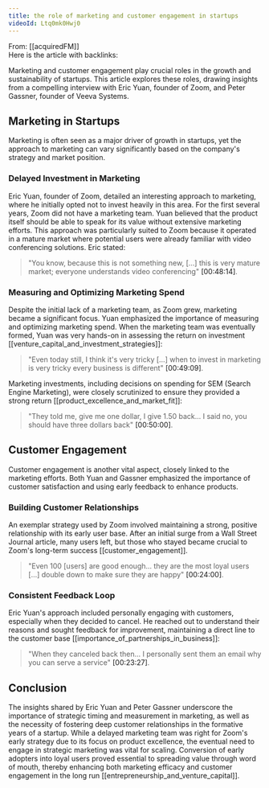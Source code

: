 ```yaml
---
title: the role of marketing and customer engagement in startups
videoId: Ltq0mk0Hwj0
---
```


From: [[acquiredFM]] <br/> 
Here is the article with backlinks:

Marketing and customer engagement play crucial roles in the growth and sustainability of startups. This article explores these roles, drawing insights from a compelling interview with Eric Yuan, founder of Zoom, and Peter Gassner, founder of Veeva Systems.

## Marketing in Startups

Marketing is often seen as a major driver of growth in startups, yet the approach to marketing can vary significantly based on the company's strategy and market position.

### Delayed Investment in Marketing

Eric Yuan, founder of Zoom, detailed an interesting approach to marketing, where he initially opted not to invest heavily in this area. For the first several years, Zoom did not have a marketing team. Yuan believed that the product itself should be able to speak for its value without extensive marketing efforts. This approach was particularly suited to Zoom because it operated in a mature market where potential users were already familiar with video conferencing solutions. Eric stated:

> "You know, because this is not something new, [...] this is very mature market; everyone understands video conferencing" <a class="yt-timestamp" data-t="00:48:14">[00:48:14]</a>.

### Measuring and Optimizing Marketing Spend

Despite the initial lack of a marketing team, as Zoom grew, marketing became a significant focus. Yuan emphasized the importance of measuring and optimizing marketing spend. When the marketing team was eventually formed, Yuan was very hands-on in assessing the return on investment [[venture_capital_and_investment_strategies]]:

> "Even today still, I think it's very tricky [...] when to invest in marketing is very tricky every business is different" <a class="yt-timestamp" data-t="00:49:09">[00:49:09]</a>.  

Marketing investments, including decisions on spending for SEM (Search Engine Marketing), were closely scrutinized to ensure they provided a strong return [[product_excellence_and_market_fit]]:

> "They told me, give me one dollar, I give 1.50 back... I said no, you should have three dollars back" <a class="yt-timestamp" data-t="00:50:00">[00:50:00]</a>.

## Customer Engagement

Customer engagement is another vital aspect, closely linked to the marketing efforts. Both Yuan and Gassner emphasized the importance of customer satisfaction and using early feedback to enhance products.

### Building Customer Relationships

An exemplar strategy used by Zoom involved maintaining a strong, positive relationship with its early user base. After an initial surge from a Wall Street Journal article, many users left, but those who stayed became crucial to Zoom's long-term success [[customer_engagement]].

> "Even 100 [users] are good enough... they are the most loyal users [...] double down to make sure they are happy" <a class="yt-timestamp" data-t="00:24:00">[00:24:00]</a>.  

### Consistent Feedback Loop

Eric Yuan's approach included personally engaging with customers, especially when they decided to cancel. He reached out to understand their reasons and sought feedback for improvement, maintaining a direct line to the customer base [[importance_of_partnerships_in_business]]:

> "When they canceled back then... I personally sent them an email why you can serve a service" <a class="yt-timestamp" data-t="00:23:27">[00:23:27]</a>.

## Conclusion

The insights shared by Eric Yuan and Peter Gassner underscore the importance of strategic timing and measurement in marketing, as well as the necessity of fostering deep customer relationships in the formative years of a startup. While a delayed marketing team was right for Zoom's early strategy due to its focus on product excellence, the eventual need to engage in strategic marketing was vital for scaling. Conversion of early adopters into loyal users proved essential to spreading value through word of mouth, thereby enhancing both marketing efficacy and customer engagement in the long run [[entrepreneurship_and_venture_capital]].